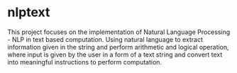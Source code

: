 # nlptext
This project focuses on the implementation of Natural Language Processing - NLP in text based computation. 
Using natural language to extract information given in the string and perform arithmetic and logical operation, 
where input is given by the user in a form of a text string and convert text into meaningful instructions to perform computation.
